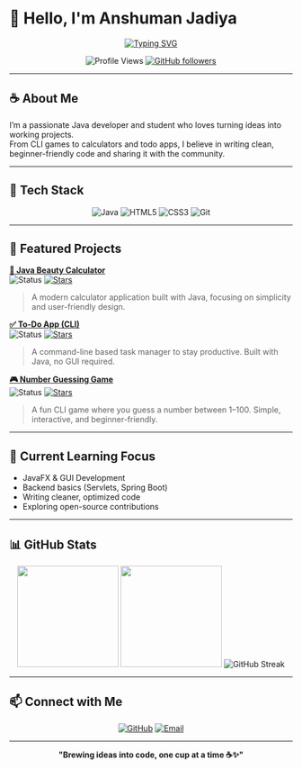 # 👋 Hello, I'm Anshuman Jadiya

<div align="center">

[![Typing SVG](https://readme-typing-svg.herokuapp.com?font=Fira+Code&pause=1000&color=f85c03&center=true&vCenter=true&width=435&lines=Java+Developer;Open+Source+Contributor;Backend+Learner;Passionate+Coder)](https://git.io/typing-svg)

![Profile Views](https://komarev.com/ghpvc/?username=anshumanjadiya1102&color=orange&style=flat-square)
[![GitHub followers](https://img.shields.io/github/followers/anshumanjadiya1102?label=Followers&style=social)](https://github.com/anshumanjadiya1102)

</div>

---

## ☕ About Me

I’m a passionate Java developer and student who loves turning ideas into working projects.  
From CLI games to calculators and todo apps, I believe in writing clean, beginner-friendly code and sharing it with the community.

---

## 🚀 Tech Stack

<div align="center">

![Java](https://img.shields.io/badge/-Java-ED8B00?style=for-the-badge&logo=java&logoColor=white)
![HTML5](https://img.shields.io/badge/-HTML5-E34F26?style=for-the-badge&logo=html5&logoColor=white)
![CSS3](https://img.shields.io/badge/-CSS3-1572B6?style=for-the-badge&logo=css3&logoColor=white)
![Git](https://img.shields.io/badge/-Git-F05032?style=for-the-badge&logo=git&logoColor=white)

</div>

---

## 📂 Featured Projects

**[🧮 Java Beauty Calculator](https://github.com/anshumanjadiya1102/Java_Beauty_Calculator)**  
![Status](https://img.shields.io/badge/Status-Active-brightgreen) [![Stars](https://img.shields.io/github/stars/anshumanjadiya1102/Java_Beauty_Calculator?style=flat-square)](https://github.com/anshumanjadiya1102/Java_Beauty_Calculator)  
> A modern calculator application built with Java, focusing on simplicity and user-friendly design.

**[✅ To-Do App (CLI)](https://github.com/anshumanjadiya1102/Todo-App)**  
![Status](https://img.shields.io/badge/Status-Active-brightgreen) [![Stars](https://img.shields.io/github/stars/anshumanjadiya1102/Todo-App?style=flat-square)](https://github.com/anshumanjadiya1102/Todo-App)  
> A command-line based task manager to stay productive. Built with Java, no GUI required.

**[🎮 Number Guessing Game](https://github.com/anshumanjadiya1102/Number-Guessing-Game)**  
![Status](https://img.shields.io/badge/Status-Active-brightgreen) [![Stars](https://img.shields.io/github/stars/anshumanjadiya1102/Number-Guessing-Game?style=flat-square)](https://github.com/anshumanjadiya1102/Number-Guessing-Game)  
> A fun CLI game where you guess a number between 1–100. Simple, interactive, and beginner-friendly.

---

## 📖 Current Learning Focus

- JavaFX & GUI Development  
- Backend basics (Servlets, Spring Boot)  
- Writing cleaner, optimized code  
- Exploring open-source contributions  

---

## 📊 GitHub Stats

<div align="center">

<img height="180em" src="https://github-readme-stats.vercel.app/api?username=anshumanjadiya1102&show_icons=true&theme=github_dark&hide_border=true&count_private=true&include_all_commits=true" />
<img height="180em" src="https://github-readme-stats.vercel.app/api/top-langs/?username=anshumanjadiya1102&layout=compact&theme=github_dark&hide_border=true&langs_count=6" />

<img src="https://github-readme-streak-stats.herokuapp.com/?user=anshumanjadiya1102&theme=github-dark-blue&hide_border=true" alt="GitHub Streak" />

</div>

---

## 📫 Connect with Me

<div align="center">

[![GitHub](https://img.shields.io/badge/-GitHub-181717?style=for-the-badge&logo=github&logoColor=white)](https://github.com/anshumanjadiya1102)
[![Email](https://img.shields.io/badge/-Email-D14836?style=for-the-badge&logo=gmail&logoColor=white)](mailto:anshumanjadiya1102@gmail.com)

</div>

---

<div align="center">

**"Brewing ideas into code, one cup at a time ☕✨"**

</div>


